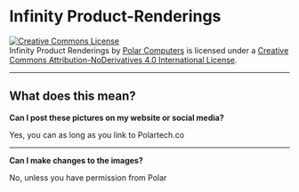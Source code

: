 # Infinity Product-Renderings
<a rel="license" href="http://creativecommons.org/licenses/by-nd/4.0/"><img alt="Creative Commons License" style="border-width:0" src="https://i.creativecommons.org/l/by-nd/4.0/88x31.png" /></a><br /><span xmlns:dct="http://purl.org/dc/terms/" href="http://purl.org/dc/dcmitype/StillImage" property="dct:title" rel="dct:type">Infinity Product Renderings</span> by <a xmlns:cc="http://creativecommons.org/ns#" href="polartech.co" property="cc:attributionName" rel="cc:attributionURL">Polar Computers</a> is licensed under a <a rel="license" href="http://creativecommons.org/licenses/by-nd/4.0/">Creative Commons Attribution-NoDerivatives 4.0 International License</a>.
<hr>


<h2> What does this mean?</h2>

<b>Can I post these pictures on my website or social media?</b>

Yes, you can as long as you link to Polartech.co
<hr>
<b>Can I make changes to the images?</b>

No, unless you have permission from Polar
